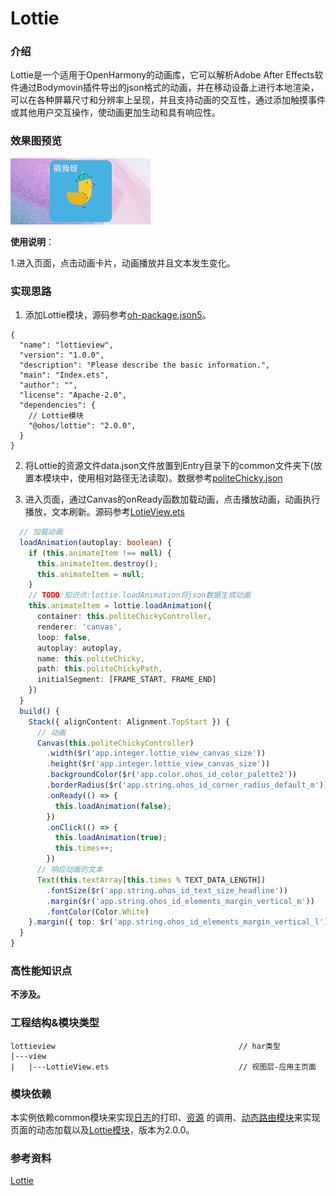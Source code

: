 # Lottie

### 介绍

Lottie是一个适用于OpenHarmony的动画库，它可以解析Adobe After Effects软件通过Bodymovin插件导出的json格式的动画，并在移动设备上进行本地渲染， 
可以在各种屏幕尺寸和分辨率上呈现，并且支持动画的交互性，通过添加触摸事件或其他用户交互操作，使动画更加生动和具有响应性。

### 效果图预览

![](../../entry/src/main/resources/base/media/lottie_animation.gif) 

**使用说明**：

1.进入页面，点击动画卡片，动画播放并且文本发生变化。

### 实现思路
1. 添加Lottie模块，源码参考[oh-package.json5](./oh-package.json5)。
```
{
  "name": "lottieview",
  "version": "1.0.0",
  "description": "Please describe the basic information.",
  "main": "Index.ets",
  "author": "",
  "license": "Apache-2.0",
  "dependencies": {
    // Lottie模块
    "@ohos/lottie": "2.0.0",
  }
}
```
2. 将Lottie的资源文件data.json文件放置到Entry目录下的common文件夹下(放置本模块中，使用相对路径无法读取)。数据参考[politeChicky.json](../../product/entry/src/main/ets/common/lottie/politeChicky.json)

3. 进入页面，通过Canvas的onReady函数加载动画，点击播放动画，动画执行播放，文本刷新。源码参考[LotieView.ets](./src/main/ets/view/LottieView.ets)

```typescript
  // 加载动画
  loadAnimation(autoplay: boolean) {
    if (this.animateItem !== null) {
      this.animateItem.destroy();
      this.animateItem = null;
    }
    // TODO:知识点:lottie.loadAnimation将json数据生成动画
    this.animateItem = lottie.loadAnimation({
      container: this.politeChickyController,
      renderer: 'canvas',
      loop: false,
      autoplay: autoplay,
      name: this.politeChicky,
      path: this.politeChickyPath,
      initialSegment: [FRAME_START, FRAME_END]
    })
  }
  build() {
    Stack({ alignContent: Alignment.TopStart }) {
      // 动画
      Canvas(this.politeChickyController)
        .width($r('app.integer.lottie_view_canvas_size'))
        .height($r('app.integer.lottie_view_canvas_size'))
        .backgroundColor($r('app.color.ohos_id_color_palette2'))
        .borderRadius($r('app.string.ohos_id_corner_radius_default_m'))
        .onReady(() => {
          this.loadAnimation(false);
        })
        .onClick(() => {
          this.loadAnimation(true);
          this.times++;
        })
      // 响应动画的文本
      Text(this.textArray[this.times % TEXT_DATA_LENGTH])
        .fontSize($r('app.string.ohos_id_text_size_headline'))
        .margin($r('app.string.ohos_id_elements_margin_vertical_m'))
        .fontColor(Color.White)
    }.margin({ top: $r('app.string.ohos_id_elements_margin_vertical_l') })
  }
}
```

### 高性能知识点

**不涉及。**

### 工程结构&模块类型

```
lottieview                                         // har类型
|---view
|   |---LottieView.ets                             // 视图层-应用主页面
```

### 模块依赖

本实例依赖common模块来实现[日志](../../common/utils/src/main/ets/log/Logger.ets)的打印、[资源](../../common/utils/src/main/resources/base/element)
的调用、[动态路由模块](../../common/routermodule/src/main/ets/router/DynamicsRouter.ets)来实现页面的动态加载以及[Lottie模块](oh-package.json5)，版本为2.0.0。

### 参考资料

[Lottie](https://developer.huawei.com/consumer/cn/doc/harmonyos-references-V2/ts-components-canvas-lottie-0000001427584904-V2)


